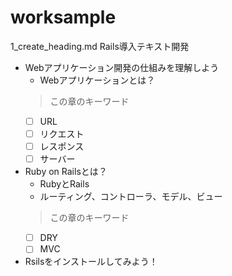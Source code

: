 # worksample
1_create_heading.md
Rails導入テキスト開発

- Webアプリケーション開発の仕組みを理解しよう
   - Webアプリケーションとは？
   > この章のキーワード
   - [ ] URL  
   - [ ] リクエスト 
   - [ ] レスポンス  
   - [ ] サーバー   

- Ruby on Railsとは？
   - RubyとRails
   - ルーティング、コントローラ、モデル、ビュー 
  > この章のキーワード
   - [ ] DRY  
   - [ ] MVC 

- Rsilsをインストールしてみよう！
